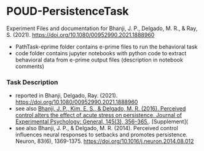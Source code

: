 # POUD-PersistenceTask
Experiment Files and documentation for Bhanji, J. P., Delgado, M. R., &amp; Ray, S. (2021). https://doi.org/10.1080/00952990.2021.1888960  

- PathTask-eprime folder contains e-prime files to run the behavioral task  
- code folder contains jupyter notebooks with python code to extract behavioral data from e-prime output files (description in notebook comments)  

### Task Description  
- reported in Bhanji, Delgado, Ray. (2021). https://doi.org/10.1080/00952990.2021.1888960  
- see also [Bhanji, J. P., Kim, E. S., & Delgado, M. R. (2016). Perceived control alters the effect of acute stress on persistence. Journal of Experimental Psychology: General, 145(3), 356–365.](https://doi.org/10.1037/xge0000137). [Supplement](   
- see also Bhanji, J. P., & Delgado, M. R. (2014). Perceived control influences neural responses to setbacks and promotes persistence. Neuron, 83(6), 1369-1375. https://doi.org/10.1016/j.neuron.2014.08.012  

